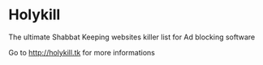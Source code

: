 # Holykill
The ultimate Shabbat Keeping websites killer list for Ad blocking software

Go to http://holykill.tk for more informations
